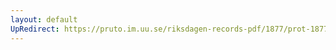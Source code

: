 ```yaml
---
layout: default
UpRedirect: https://pruto.im.uu.se/riksdagen-records-pdf/1877/prot-1877--fk--043/prot-1877--fk--043_028.pdf
---
```

